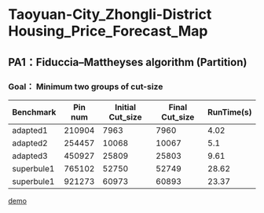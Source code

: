 # Taoyuan-City_Zhongli-District Housing_Price_Forecast_Map
## PA1：Fiduccia–Mattheyses algorithm (Partition)
### Goal： Minimum two groups of cut-size

| Benchmark | Pin num | Initial Cut_size | Final Cut_size | RunTime(s) |
| --- |--- |--- |--- |--- |
| adapted1	  | 210904	| 7963	 | 7960	| 4.02 |
| adapted2	  | 254457	| 10068 | 10067	| 5.1  |
| adapted3	  | 450927	| 25809 | 25803	| 9.61 |
| superbule1	| 765102	| 52750 | 52749	| 28.62 |
| superbule1	| 921273	| 60973 | 60893	| 23.37 |

[demo](https://github.com/xkllkx/Zhongli_Housing_Price_Forecast_Map/blob/main/loan-prediction-web/templates/big_map_try.html)   
